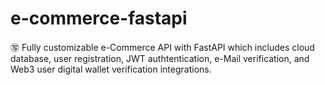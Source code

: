 # e-commerce-fastapi
㊢ Fully customizable e-Commerce API with FastAPI which includes cloud database, user registration, JWT authtentication, e-Mail verification, and Web3 user digital wallet verification integrations.
